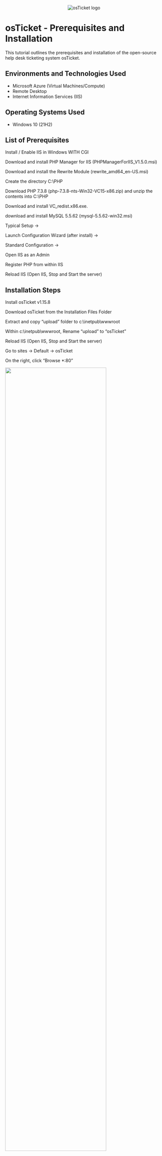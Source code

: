 <p align="center">
<img src="https://i.imgur.com/Clzj7Xs.png" alt="osTicket logo"/>
</p>

<h1>osTicket - Prerequisites and Installation</h1>
This tutorial outlines the prerequisites and installation of the open-source help desk ticketing system osTicket.<br />




<h2>Environments and Technologies Used</h2>

- Microsoft Azure (Virtual Machines/Compute)
- Remote Desktop
- Internet Information Services (IIS)

<h2>Operating Systems Used </h2>

- Windows 10</b> (21H2)

<h2>List of Prerequisites</h2>

Install / Enable IIS in Windows WITH CGI

Download and install PHP Manager for IIS (PHPManagerForIIS_V1.5.0.msi)

Download and install the Rewrite Module (rewrite_amd64_en-US.msi)

Create the directory C:\PHP

Download PHP 7.3.8 (php-7.3.8-nts-Win32-VC15-x86.zip) and unzip the contents into C:\PHP

Download and install VC_redist.x86.exe.

download and install MySQL 5.5.62 (mysql-5.5.62-win32.msi)

Typical Setup ->

Launch Configuration Wizard (after install) ->

Standard Configuration ->

Open IIS as an Admin

Register PHP from within IIS

Reload IIS (Open IIS, Stop and Start the server)



<h2>Installation Steps</h2>

Install osTicket v1.15.8

Download osTicket from the Installation Files Folder

Extract and copy “upload” folder to c:\inetpub\wwwroot

Within c:\inetpub\wwwroot, Rename “upload” to “osTicket”

Reload IIS (Open IIS, Stop and Start the server)

Go to sites -> Default -> osTicket

On the right, click “Browse *:80”






<p>
<img src="https://i.imgur.com/I8thv8T.png" height="80%" width="80%" alt=""/>
</p>
<p>
Note that some extensions are not enabled
Go back to IIS, sites -> Default -> osTicket
Double-click PHP Manager
Click “Enable or disable an extension”
Enable: php_imap.dll
Enable: php_intl.dll
Enable: php_opcache.dll
Refresh the osTicket site in your browse, observe the changes

Rename: ost-config.php
From: C:\inetpub\wwwroot\osTicket\include\ost-sampleconfig.php
  
To: C:\inetpub\wwwroot\osTicket\include\ost-config.php

Assign Permissions: ost-config.php
  
Disable inheritance -> Remove All
  
New Permissions -> Everyone -> All

Continue Setting up osTicket in the browser (click Continue)
  
Name Helpdesk
  
Default email (receives email from customers)
.
</p>
<br />

<p>
<img src="https://i.imgur.com/DJmEXEB.png" height="80%" width="80%" alt="Disk Sanitization Steps"/>
</p>
<p>
Lorem ipsum dolor sit amet, consectetur adipiscing elit, sed do eiusmod tempor incididunt ut labore et dolore magna aliqua. Ut enim ad minim veniam, quis nostrud exercitation ullamco laboris nisi ut aliquip ex ea commodo consequat. Duis aute irure dolor in reprehenderit in voluptate velit esse cillum dolore eu fugiat nulla pariatur.
</p>
<br />

<p>
<img src="https://i.imgur.com/DJmEXEB.png" height="80%" width="80%" alt="Disk Sanitization Steps"/>
</p>
<p>
Lorem ipsum dolor sit amet, consectetur adipiscing elit, sed do eiusmod tempor incididunt ut labore et dolore magna aliqua. Ut enim ad minim veniam, quis nostrud exercitation ullamco laboris nisi ut aliquip ex ea commodo consequat. Duis aute irure dolor in reprehenderit in voluptate velit esse cillum dolore eu fugiat nulla pariatur.
</p>
<br />
